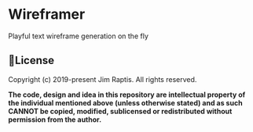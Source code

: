# Wireframer

Playful text wireframe generation on the fly 

## 📜License

Copyright (c) 2019-present Jim Raptis. All rights reserved.

**The code, design and idea in this repository are intellectual property of the individual mentioned above (unless otherwise stated) and as such CANNOT be copied, modified, sublicensed or redistributed without permission from the author.**

